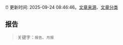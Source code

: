:alarm_clock: 更新时间: 2025-09-24 08:46:46。[文章来源](/README.md)、[文章分类](/TAGS.md)

## 报告


> 关键字：`报告`、`月报`



